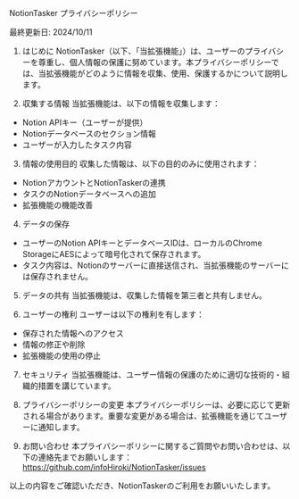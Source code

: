 NotionTasker プライバシーポリシー

最終更新日: 2024/10/11

1. はじめに
NotionTasker（以下、「当拡張機能」）は、ユーザーのプライバシーを尊重し、個人情報の保護に努めています。本プライバシーポリシーでは、当拡張機能がどのように情報を収集、使用、保護するかについて説明します。

2. 収集する情報
当拡張機能は、以下の情報を収集します：
- Notion APIキー（ユーザーが提供）
- Notionデータベースのセクション情報
- ユーザーが入力したタスク内容

3. 情報の使用目的
収集した情報は、以下の目的のみに使用されます：
- NotionアカウントとNotionTaskerの連携
- タスクのNotionデータベースへの追加
- 拡張機能の機能改善

4. データの保存
- ユーザーのNotion APIキーとデータベースIDは、ローカルのChrome StorageにAESによって暗号化されて保存されます。
- タスク内容は、Notionのサーバーに直接送信され、当拡張機能のサーバーには保存されません。

5. データの共有
当拡張機能は、収集した情報を第三者と共有しません。

6. ユーザーの権利
ユーザーは以下の権利を有します：
- 保存された情報へのアクセス
- 情報の修正や削除
- 拡張機能の使用の停止

7. セキュリティ
当拡張機能は、ユーザー情報の保護のために適切な技術的・組織的措置を講じています。

8. プライバシーポリシーの変更
本プライバシーポリシーは、必要に応じて更新される場合があります。重要な変更がある場合は、拡張機能を通じてユーザーに通知します。

9. お問い合わせ
本プライバシーポリシーに関するご質問やお問い合わせは、以下の連絡先までお願いします：
https://github.com/infoHiroki/NotionTasker/issues

以上の内容をご確認いただき、NotionTaskerのご利用をお願いいたします。

